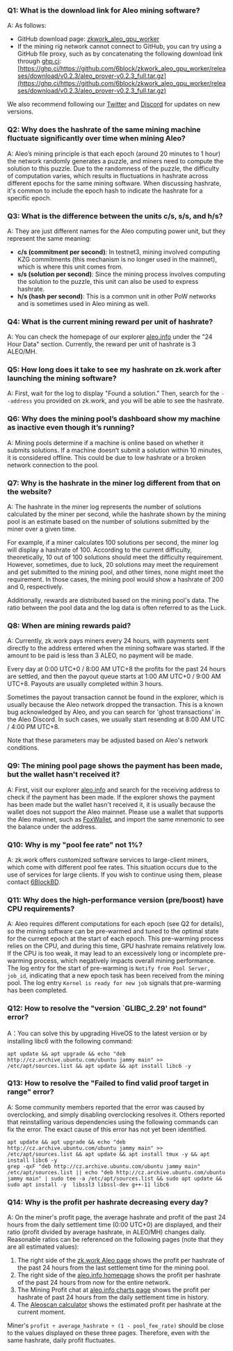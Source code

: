 ### Q1: What is the download link for Aleo mining software?

A: As follows:
- GitHub download page: [zkwork_aleo_gpu_worker](https://github.com/6block/zkwork_aleo_gpu_worker/releases)
- If the mining rig network cannot connect to GitHub, you can try using a GitHub file proxy, such as by concatenating the following download link through [ghp.ci](https://ghp.ci/): [https://ghp.ci/https://github.com/6block/zkwork_aleo_gpu_worker/releases/download/v0.2.3/aleo_prover-v0.2.3_full.tar.gz](https://ghp.ci/https://github.com/6block/zkwork_aleo_gpu_worker/releases/download/v0.2.3/aleo_prover-v0.2.3_full.tar.gz)

We also recommend following our [Twitter](https://x.com/ZKWorkHQ) and [Discord](https://discord.com/invite/pKufwyjGFF) for updates on new versions.


### Q2: Why does the hashrate of the same mining machine fluctuate significantly over time when mining Aleo?

A: Aleo’s mining principle is that each epoch (around 20 minutes to 1 hour) the network randomly generates a puzzle, and miners need to compute the solution to this puzzle. Due to the randomness of the puzzle, the difficulty of computation varies, which results in fluctuations in hashrate across different epochs for the same mining software. When discussing hashrate, it's common to include the epoch hash to indicate the hashrate for a specific epoch.


### Q3: What is the difference between the units c/s, s/s, and h/s?

A: They are just different names for the Aleo computing power unit, but they represent the same meaning:
- **c/s (commitment per second)**: In testnet3, mining involved computing KZG commitments (this mechanism is no longer used in the mainnet), which is where this unit comes from.
- **s/s (solution per second)**: Since the mining process involves computing the solution to the puzzle, this unit can also be used to express hashrate.
- **h/s (hash per second)**: This is a common unit in other PoW networks and is sometimes used in Aleo mining as well.


### Q4: What is the current mining reward per unit of hashrate?

A: You can check the homepage of our explorer [aleo.info](https://aleo.info/) under the "24 Hour Data" section. Currently, the reward per unit of hashrate is 3 ALEO/MH.


### Q5: How long does it take to see my hashrate on zk.work after launching the mining software?

A: First, wait for the log to display "Found a solution." Then, search for the `--address` you provided on zk.work, and you will be able to see the hashrate.


### Q6: Why does the mining pool’s dashboard show my machine as inactive even though it’s running?

A: Mining pools determine if a machine is online based on whether it submits solutions. If a machine doesn’t submit a solution within 10 minutes, it is considered offline. This could be due to low hashrate or a broken network connection to the pool.


### Q7: Why is the hashrate in the miner log different from that on the website?

A: The hashrate in the miner log represents the number of solutions calculated by the miner per second, while the hashrate shown by the mining pool is an estimate based on the number of solutions submitted by the miner over a given time.

For example, if a miner calculates 100 solutions per second, the miner log will display a hashrate of 100. According to the current difficulty, theoretically, 10 out of 100 solutions should meet the difficulty requirement. However, sometimes, due to luck, 20 solutions may meet the requirement and get submitted to the mining pool, and other times, none might meet the requirement. In those cases, the mining pool would show a hashrate of 200 and 0, respectively.

Additionally, rewards are distributed based on the mining pool's data. The ratio between the pool data and the log data is often referred to as the Luck.


### Q8: When are mining rewards paid?

A: Currently, zk.work pays miners every 24 hours, with payments sent directly to the address entered when the mining software was started. If the amount to be paid is less than 3 ALEO, no payment will be made. 

Every day at 0:00 UTC+0 / 8:00 AM UTC+8 the profits for the past 24 hours are settled, and then the payout queue starts at 1:00 AM UTC+0 / 9:00 AM UTC+8. Payouts are usually completed within 3 hours.

Sometimes the payout transaction cannot be found in the explorer, which is usually because the Aleo network dropped the transaction. This is a known bug acknowledged by Aleo, and you can search for 'ghost transactions' in the Aleo Discord. In such cases, we usually start resending at 8:00 AM UTC / 4:00 PM UTC+8.

Note that these parameters may be adjusted based on Aleo's network conditions.


### Q9: The mining pool page shows the payment has been made, but the wallet hasn't received it?

A: First, visit our explorer [aleo.info](https://aleo.info/) and search for the receiving address to check if the payment has been made. If the explorer shows the payment has been made but the wallet hasn't received it, it is usually because the wallet does not support the Aleo mainnet. Please use a wallet that supports the Aleo mainnet, such as [FoxWallet](https://foxwallet.com/), and import the same mnemonic to see the balance under the address.


### Q10: Why is my "pool fee rate" not 1%?

A: zk.work offers customized software services to large-client miners, which come with different pool fee rates. This situation occurs due to the use of services for large clients. If you wish to continue using them, please contact [6BlockBD](https://t.me/sixblockofficial).


### Q11: Why does the high-performance version (pre/boost) have CPU requirements?

A: Aleo requires different computations for each epoch (see Q2 for details), so the mining software can be pre-warmed and tuned to the optimal state for the current epoch at the start of each epoch. This pre-warming process relies on the CPU, and during this time, GPU hashrate remains relatively low. If the CPU is too weak, it may lead to an excessively long or incomplete pre-warming process, which negatively impacts overall mining performance.
The log entry for the start of pre-warming is `Notify from Pool Server, job_id`, indicating that a new epoch task has been received from the mining pool. The log entry `Kernel is ready for new job` signals that pre-warming has been completed.


### Q12: How to resolve the "version `GLIBC_2.29' not found" error?
A：You can solve this by upgrading HiveOS to the latest version or by installing libc6 with the following command: 
```
apt update && apt upgrade && echo "deb http://cz.archive.ubuntu.com/ubuntu jammy main" >> /etc/apt/sources.list && apt update && apt install libc6 -y
```


### Q13: How to resolve the "Failed to find valid proof target in range" error?
A: Some community members reported that the error was caused by overclocking, and simply disabling overclocking resolves it. Others reported that reinstalling various dependencies using the following commands can fix the error. The exact cause of this error has not yet been identified.
```
apt update && apt upgrade && echo "deb http://cz.archive.ubuntu.com/ubuntu jammy main" >> /etc/apt/sources.list && apt update && apt install tmux -y && apt install libc6 -y
grep -qxF "deb http://cz.archive.ubuntu.com/ubuntu jammy main" /etc/apt/sources.list || echo "deb http://cz.archive.ubuntu.com/ubuntu jammy main" | sudo tee -a /etc/apt/sources.list && sudo apt update && sudo apt install -y  libssl3 libssl-dev g++-11 libc6
```


### Q14: Why is the profit per hashrate decreasing every day?

A: On the miner's profit page, the average hashrate and profit of the past 24 hours from the daily settlement time (0:00 UTC+0) are displayed, and their ratio (profit divided by average hashrate, in ALEO/MH) changes daily. Reasonable ratios can be referenced on the following pages (note that they are all estimated values):

1. The right side of the [zk.work Aleo page](https://zk.work/aleo/) shows the profit per hashrate of the past 24 hours from the last settlement time for the mining pool.
2. The right side of the [aleo.info homepage](https://aleo.info/) shows the profit per hashrate of the past 24 hours from now for the entire network.
3. The Mining Profit chat at [aleo.info charts page](https://aleo.info/charts) shows the profit per hashrate of past 24 hours from the daily settlement time in history.
4. The [Aleoscan calculator](https://aleoscan.io/calc) shows the estimated profit per hashrate at the current moment.

Miner's `profit ÷ average_hashrate ÷ (1 - pool_fee_rate)` should be close to the values displayed on these three pages. Therefore, even with the same hashrate, daily profit fluctuates.
